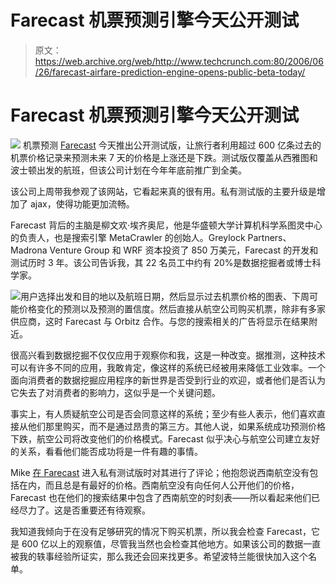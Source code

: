 # Farecast 机票预测引擎今天公开测试 

> 原文：<https://web.archive.org/web/http://www.techcrunch.com:80/2006/06/26/farecast-airfare-prediction-engine-opens-public-beta-today/>

# Farecast 机票预测引擎今天公开测试

[![](img/79262cb63fcfbc88e493d09fa5e01095.png)](https://web.archive.org/web/20221224071911/http://www.crunchbase.com/company/farecast) 机票预测 [Farecast](https://web.archive.org/web/20221224071911/http://www.crunchbase.com/company/farecast) 今天推出公开测试版，让旅行者利用超过 600 亿条过去的机票价格记录来预测未来 7 天的价格是上涨还是下跌。测试版仅覆盖从西雅图和波士顿出发的航班，但该公司计划在今年年底前推广到全美。

该公司上周带我参观了该网站，它看起来真的很有用。私有测试版的主要升级是增加了 ajax，使得功能更加流畅。

Farecast 背后的主脑是柳文欢·埃齐奥尼，他是华盛顿大学计算机科学系图灵中心的负责人，也是搜索引擎 MetaCrawler 的创始人。Greylock Partners、Madrona Venture Group 和 WRF 资本投资了 850 万美元，Farecast 的开发和测试历时 3 年。该公司告诉我，其 22 名员工中约有 20%是数据挖掘者或博士科学家。

![](img/bb8575af9e0968633214340b9e60a74e.png)用户选择出发和目的地以及航班日期，然后显示过去机票价格的图表、下周可能价格变化的预测以及预测的置信度。然后直接从航空公司购买机票，除非有多家供应商，这时 Farecast 与 Orbitz 合作。与您的搜索相关的广告将显示在结果附近。

很高兴看到数据挖掘不仅仅应用于观察你和我，这是一种改变。据推测，这种技术可以有许多不同的应用，我敢肯定，像这样的系统已经被用来降低工业效率。一个面向消费者的数据挖掘应用程序的新世界是否受到行业的欢迎，或者他们是否认为它失去了对消费者的影响力，这似乎是一个关键问题。

事实上，有人质疑航空公司是否会同意这样的系统；至少有些人表示，他们喜欢直接从他们那里购买，而不是通过昂贵的第三方。其他人说，如果系统成功预测价格下跌，航空公司将改变他们的价格模式。Farecast 似乎决心与航空公司建立友好的关系，看看他们能否成功将是一件有趣的事情。

Mike [在 Farecast](https://web.archive.org/web/20221224071911/http://techcrunch.com/2006/05/26/use-farecast-to-find-flight-deals-or-just-fly-southwest/) 进入私有测试版时对其进行了评论；他抱怨说西南航空没有包括在内，而且总是有最好的价格。西南航空没有向任何人公开他们的价格，Farecast 也在他们的搜索结果中包含了西南航空的时刻表——所以看起来他们已经尽力了。这是否重要还有待观察。

我知道我倾向于在没有足够研究的情况下购买机票，所以我会检查 Farecast，它是 600 亿以上的观察值，尽管我当然也会检查其他地方。如果该公司的数据一直被我的轶事经验所证实，那么我还会回来找更多。希望波特兰能很快加入这个名单。